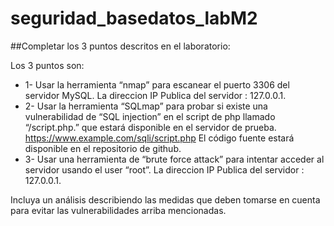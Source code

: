 # seguridad_basedatos_labM2

##Completar los 3 puntos descritos en el laboratorio: 

Los 3 puntos son:
- 1-	Usar la herramienta “nmap” para escanear el puerto 3306 del servidor MySQL. La direccion IP Publica del servidor : 127.0.0.1.
- 2-	Usar la herramienta “SQLmap” para probar si existe una vulnerabilidad de “SQL injection” en el script de php llamado “/script.php.” que estará disponible en el servidor de prueba. https://www.example.com/sqli/script.php El código fuente estará disponible en el repositorio de github.
- 3-	Usar una herramienta de “brute force attack” para intentar acceder al servidor usando el user “root”.  La direccion IP Publica del servidor : 127.0.0.1.


Incluya un análisis describiendo las medidas que deben tomarse en cuenta para evitar las vulnerabilidades arriba mencionadas.
